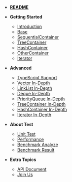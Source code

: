 - [**README**](/README.md 'Js-sdsl README')
- **Getting Started**
  - [Introduction](/start/introduction.md)
  - [Base](/start/base.md 'super abstract class Base')
  - [SequentialContainer](/start/sequential-container.md)
  - [TreeContainer](/start/tree-container.md)
  - [HashContainer](/start/hash-container.md)
  - [OtherContainer](/start/other-container.md)
  - [Iterator](/start/iterator.md)

- **Advanced**
  - [TypeScript Support](/advance/typescript-support.md)
  - [Vector In-Depth](/advance/vector.md)
  - [LinkList In-Depth](/advance/linklist.md)
  - [Deque In-Depth](/advance/deque.md)
  - [PriorityQueue In-Depth](/advance/priority-queue.md)
  - [TreeContainer In-Depth](/advance/tree-container.md)
  - [HashContainer In-Depth](/advance/hash-container.md)
  - [Iterator In-Depth](/advance/iterator.md)

- **About Test**
  - [Unit Test](/test/unit-test.md)
  - [Performance](/test/performance-test.md)
  - [Benchmark Analyze](/test/benchmark-analyze)
  - [Benchmark Result](/test/benchmark-result)

- **Extra Topics**
  - [API Document](/more/api-document.md)
  - [Join Us](/more/join-us.md)
